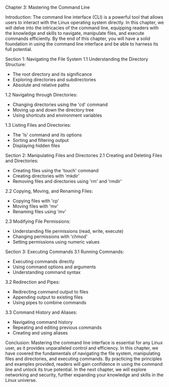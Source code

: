 Chapter 3: Mastering the Command Line

Introduction:
The command line interface (CLI) is a powerful tool that allows users to interact with the Linux operating system directly. In this chapter, we will delve into the intricacies of the command line, equipping readers with the knowledge and skills to navigate, manipulate files, and execute commands efficiently. By the end of this chapter, you will have a solid foundation in using the command line interface and be able to harness its full potential.

Section 1: Navigating the File System
1.1 Understanding the Directory Structure:
   - The root directory and its significance
   - Exploring directories and subdirectories
   - Absolute and relative paths

1.2 Navigating through Directories:
   - Changing directories using the 'cd' command
   - Moving up and down the directory tree
   - Using shortcuts and environment variables

1.3 Listing Files and Directories:
   - The 'ls' command and its options
   - Sorting and filtering output
   - Displaying hidden files

Section 2: Manipulating Files and Directories
2.1 Creating and Deleting Files and Directories:
   - Creating files using the 'touch' command
   - Creating directories with 'mkdir'
   - Removing files and directories using 'rm' and 'rmdir'

2.2 Copying, Moving, and Renaming Files:
   - Copying files with 'cp'
   - Moving files with 'mv'
   - Renaming files using 'mv'

2.3 Modifying File Permissions:
   - Understanding file permissions (read, write, execute)
   - Changing permissions with 'chmod'
   - Setting permissions using numeric values

Section 3: Executing Commands
3.1 Running Commands:
   - Executing commands directly
   - Using command options and arguments
   - Understanding command syntax

3.2 Redirection and Pipes:
   - Redirecting command output to files
   - Appending output to existing files
   - Using pipes to combine commands

3.3 Command History and Aliases:
   - Navigating command history
   - Repeating and editing previous commands
   - Creating and using aliases

Conclusion:
Mastering the command line interface is essential for any Linux user, as it provides unparalleled control and efficiency. In this chapter, we have covered the fundamentals of navigating the file system, manipulating files and directories, and executing commands. By practicing the principles and examples provided, readers will gain confidence in using the command line and unlock its true potential. In the next chapter, we will explore networking and security, further expanding your knowledge and skills in the Linux universe.